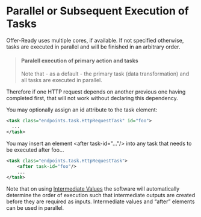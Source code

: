 # Parallel or Subsequent Execution of Tasks

Offer-Ready uses multiple cores, if available. If not specified otherwise, tasks are executed in parallel and will be finished in an arbitrary order.

> #### Paralell execution of primary action and tasks
>
> Note that - as a default - the primary task (data transformation) and all tasks are executed in parallel.

Therefore if one HTTP request depends on another previous one having completed first, that will not work without declaring this dependency.

You may optionally assign an id attribute to the task element:

```xml
<task class="endpoints.task.HttpRequestTask" id="foo">
  ...
</task>
```

You may insert an element \<after task-id="..."/> into any task that needs to be executed after foo…

```xml
<task class="endpoints.task.HttpRequestTask">
    <after task-id="foo"/>
    ...
</task>
```

Note that on using [Intermediate Values](intermediate-values.md) the software will automatically determine the order of execution such that intermediate outputs are created before they are required as inputs. Intermediate values and “after” elements can be used in parallel.
